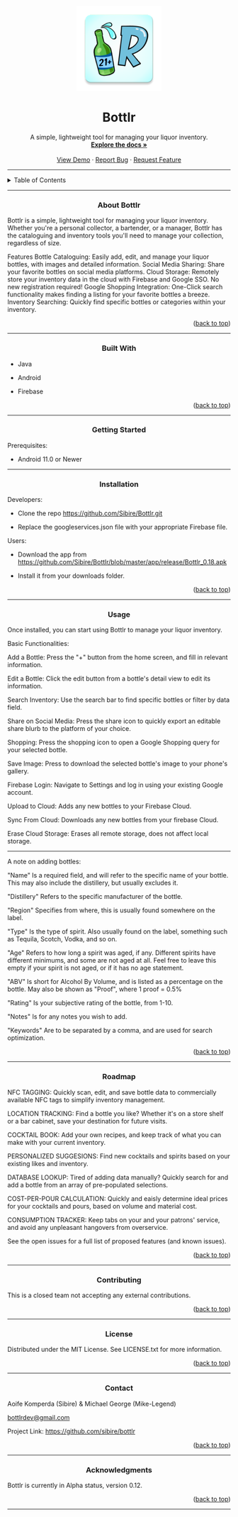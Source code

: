 <!-- Improved compatibility of back to top link: See: https://github.com/othneildrew/Best-README-Template/pull/73 -->
<a name="readme-top"></a>

<!--
*** Thanks for checking out the Best-README-Template. If you have a suggestion
*** that would make this better, please fork the repo and create a pull request
*** or simply open an issue with the tag "enhancement".
*** Don't forget to give the project a star!
*** Thanks again! Now go create something AMAZING! :D
-->
<!-- PROJECT SHIELDS -->
<!--
*** I'm using markdown "reference style" links for readability.
*** Reference links are enclosed in brackets [ ] instead of parentheses ( ).
*** See the bottom of this document for the declaration of the reference variables
*** for contributors-url, forks-url, etc. This is an optional, concise syntax you may use.
*** https://www.markdownguide.org/basic-syntax/#reference-style-links
-->







<!-- PROJECT LOGO -->
<br />
<div align="center">
  <img src="https://raw.githubusercontent.com/Sibire/Bottlr/master/app/src/main/res/mipmap-xxxhdpi/ic_launcher.webp">
<h1 align="center">Bottlr</h1>
  <p align="center">
    A simple, lightweight tool for managing your liquor inventory.
    <br />
    <!-- TODO: ADD A DEMO VERSION -->
    <a href="https://github.com/Sibire/Bottlr"><strong>Explore the docs »</strong></a>
    <br />
    <br />
    <a href="https://github.com/Sibire/Bottlr/blob/master/app/debug/Bottlr-Refactor-Build1.apk">View Demo</a>
    ·
    <a href="mailto:bottlrdev@gmail.com" target="Bottlr Bug Report">Report Bug</a>
    ·
    <a href="mailto:bottlrdev@gmail.com" target="Bottlr Feature Request">Request Feature</a>
  </p>
</div>

---

<!-- TABLE OF CONTENTS -->
<details>
  <summary>Table of Contents</summary>
  <ol>
    <li>
      <a href="#about-the-project">About The Project</a>
      <ul>
        <li><a href="#built-with">Built With</a></li>
      </ul>
    </li>
    <li>
      <a href="#getting-started">Getting Started</a>
      <ul>
        <li><a href="#prerequisites">Prerequisites</a></li>
        <li><a href="#installation">Installation</a></li>
      </ul>
    </li>
    <li><a href="#usage">Usage</a></li>
    <li><a href="#roadmap">Roadmap</a></li>
    <li><a href="#contributing">Contributing</a></li>
    <li><a href="#license">License</a></li>
    <li><a href="#contact">Contact</a></li>
    <li><a href="#acknowledgments">Acknowledgments</a></li>
  </ol>
</details>

---

<!-- ABOUT THE PROJECT -->
<h3 align="center">About Bottlr</h3>


Bottlr is a simple, lightweight tool for managing your liquor inventory. Whether you're a personal collector, a bartender, or a manager, Bottlr has the cataloguing and inventory tools you'll need to manage your collection, regardless of size.

Features
Bottle Cataloguing: Easily add, edit, and manage your liquor bottles, with images and detailed information.
Social Media Sharing: Share your favorite bottles on social media platforms.
Cloud Storage: Remotely store your inventory data in the cloud with Firebase and Google SSO. No new registration required!
Google Shopping Integration: One-Click search functionality makes finding a listing for your favorite bottles a breeze.
Inventory Searching: Quickly find specific bottles or categories within your inventory.
<p align="right">(<a href="#readme-top">back to top</a>)</p>

---

<h3 align="center">Built With</h3>

- Java

- Android

- Firebase

<p align="right">(<a href="#readme-top">back to top</a>)</p>

---

<!-- GETTING STARTED -->
<h3 align="center">Getting Started</h3>

Prerequisites:

- Android 11.0 or Newer

---

<h3 align="center">Installation</h3>

Developers:

- Clone the repo https://github.com/Sibire/Bottlr.git

- Replace the googleservices.json file with your appropriate Firebase file.

Users:

- Download the app from https://github.com/Sibire/Bottlr/blob/master/app/release/Bottlr_0.18.apk

- Install it from your downloads folder.

<p align="right">(<a href="#readme-top">back to top</a>)</p>

---

<!-- USAGE EXAMPLES -->
<h3 align="center">Usage</h3>

Once installed, you can start using Bottlr to manage your liquor inventory.

 Basic Functionalities:

  Add a Bottle: Press the "+" button from the home screen, and fill in relevant information.

  Edit a Bottle: Click the edit button from a bottle's detail view to edit its information.

  Search Inventory: Use the search bar to find specific bottles or filter by data field.

  Share on Social Media: Press the share icon to quickly export an editable share blurb to the platform of your choice.

  Shopping: Press the shopping icon to open a Google Shopping query for your selected bottle.

  Save Image: Press to download the selected bottle's image to your phone's gallery.

  Firebase Login: Navigate to Settings and log in using your existing Google account.

  Upload to Cloud: Adds any new bottles to your Firebase Cloud.

  Sync From Cloud: Downloads any new bottles from your firebase Cloud.

  Erase Cloud Storage: Erases all remote storage, does not affect local storage.

  ---

  A note on adding bottles:

  "Name" Is a required field, and will refer to the specific name of your bottle. This may also include the distillery, but usually excludes it.

  "Distillery" Refers to the specific manufacturer of the bottle.

  "Region" Specifies from where, this is usually found somewhere on the label.

  "Type" Is the type of spirit. Also usually found on the label, something such as Tequila, Scotch, Vodka, and so on.

  "Age" Refers to how long a spirit was aged, if any. Different spirits have different minimums, and some are not aged at all. Feel free to leave this empty if your spirit is not aged, or if it has no age statement.

  "ABV" Is short for Alcohol By Volume, and is listed as a percentage on the bottle. May also be shown as "Proof", where 1 proof = 0.5%

  "Rating" Is your subjective rating of the bottle, from 1-10.

  "Notes" Is for any notes you wish to add.

  "Keywords" Are to be separated by a comma, and are used for search optimization.

<p align="right">(<a href="#readme-top">back to top</a>)</p>

---

<!-- ROADMAP -->
<h3 align="center">Roadmap</h3>

 NFC TAGGING: Quickly scan, edit, and save bottle data to commercially available NFC tags to simplify inventory management.
 
 LOCATION TRACKING: Find a bottle you like? Whether it's on a store shelf or a bar cabinet, save your destination for future visits.

 COCKTAIL BOOK: Add your own recipes, and keep track of what you can make with your current inventory.
 
 PERSONALIZED SUGGESIONS: Find new cocktails and spirits based on your existing likes and inventory.

 DATABASE LOOKUP: Tired of adding data manually? Quickly search for and add a bottle from an array of pre-populated selections.

 COST-PER-POUR CALCULATION: Quickly and eaisly determine ideal prices for your cocktails and pours, based on volume and material cost.

 CONSUMPTION TRACKER: Keep tabs on your and your patrons' service, and avoid any unpleasant hangovers from overservice.
 
See the open issues for a full list of proposed features (and known issues).

<p align="right">(<a href="#readme-top">back to top</a>)</p>
<!-- CONTRIBUTING -->

---

<h3 align="center">Contributing</h3>

This is a closed team not accepting any external contributions.

<p align="right">(<a href="#readme-top">back to top</a>)</p>

---

<!-- LICENSE -->
<h3 align="center">License</h3>

Distributed under the MIT License. See LICENSE.txt for more information.

<p align="right">(<a href="#readme-top">back to top</a>)</p>

---

<!-- CONTACT -->
<h3 align="center">Contact</h3>

Aoife Komperda (Sibire) & Michael George (Mike-Legend)

bottlrdev@gmail.com

Project Link: https://github.com/sibire/bottlr

<p align="right">(<a href="#readme-top">back to top</a>)</p>

---

<!-- ACKNOWLEDGMENTS -->
<h3 align="center">Acknowledgments</h3>

Bottlr is currently in Alpha status, version 0.12.

<p align="right">(<a href="#readme-top">back to top</a>)</p>

---

<!-- MARKDOWN LINKS & IMAGES -->
<!-- https://www.markdownguide.org/basic-syntax/#reference-style-links -->

